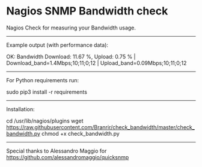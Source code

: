 Nagios SNMP Bandwidth check
=======

Nagios Check for measuring your Bandwidth usage.

-------
Example output (with performance data):

OK: Bandwidth Download: 11.67 %, Upload: 0.75 % | Download_band=1.4Mbps;10;11;0;12 | Upload_band=0.09Mbps;10;11;0;12

-------
For Python requirements run:

sudo pip3 install -r requirements

---------
Installation:

cd /usr/lib/nagios/plugins
wget https://raw.githubusercontent.com/Branrir/check_bandwidth/master/check_bandwidth.py
chmod +x check_bandwidth.py








-------
Special thanks to Alessandro Maggio for https://github.com/alessandromaggio/quicksnmp
